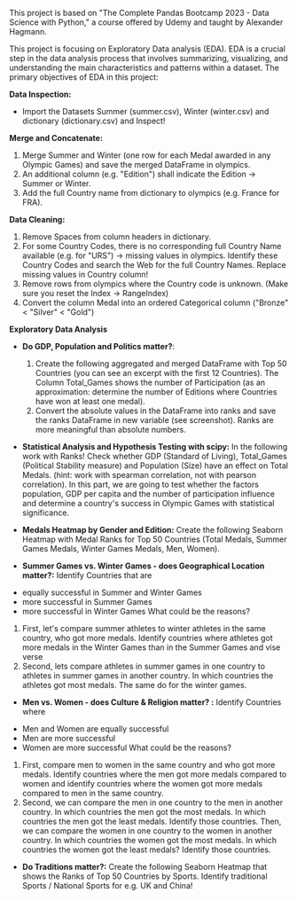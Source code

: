 This project is based on "The Complete Pandas Bootcamp 2023 - Data Science with Python," a course offered by Udemy
and taught by Alexander Hagmann. 

This project is focusing on Exploratory Data analysis (EDA). EDA is a crucial step in the data analysis process that 
involves summarizing, visualizing, and understanding the main characteristics and patterns within a dataset. 
The primary objectives of EDA in this project:

**Data Inspection:**
- Import the Datasets Summer (summer.csv), Winter (winter.csv) and dictionary (dictionary.csv) and Inspect!

**Merge and Concatenate:**
1. Merge Summer and Winter (one row for each Medal awarded in any Olympic Games) and save the merged DataFrame in olympics.
2. An additional column (e.g. "Edition") shall indicate the Edition -> Summer or Winter.
3. Add the full Country name from dictionary to olympics (e.g. France for FRA).

**Data Cleaning:** 
1. Remove Spaces from column headers in dictionary. 
2. For some Country Codes, there is no corresponding full Country Name available (e.g. for "URS") -> missing values
in olympics. Identify these Country Codes and search the Web for the full Country Names. Replace missing values in 
Country column!
3. Remove rows from olympics where the Country code is unknown. (Make sure you reset the Index -> RangeIndex)
4. Convert the column Medal into an ordered Categorical column ("Bronze" < "Silver" < "Gold")

**Exploratory Data Analysis** 

- **Do GDP, Population and Politics matter?**:
  1. Create the following aggregated and merged DataFrame with Top 50 Countries (you can see an excerpt with the first
  12 Countries). The Column Total_Games shows the number of Participation (as an approximation: determine the number of
  Editions where Countries have won at least one medal).
  2. Convert the absolute values in the DataFrame into ranks and save the ranks DataFrame in new variable
  (see screenshot). Ranks are more meaningful than absolute numbers.

- **Statistical Analysis and Hypothesis Testing with scipy:**
  In the following work with Ranks! Check whether GDP (Standard of Living), Total_Games (Political Stability measure)
  and Population (Size) have an effect on Total Medals. (hint: work with spearman correlation, not with pearson 
  correlation). In this part, we are going to test whether the factors population, GDP per capita and the number of
  participation influence and determine a country's success in Olympic Games with statistical significance.

- **Medals Heatmap by Gender and Edition:**
  Create the following Seaborn Heatmap with Medal Ranks for Top 50 Countries (Total Medals, Summer Games Medals,
Winter Games Medals, Men, Women).

- **Summer Games vs. Winter Games - does Geographical Location matter?:**
Identify Countries that are 
* equally successful in Summer and Winter Games 
* more successful in Summer Games 
* more successful in Winter Games
What could be the reasons?
1) First, let's compare summer athletes to winter athletes in the same country, who got more medals. Identify
countries where athletes got more medals in the Winter Games than in the Summer Games and vise verse
2) Second, lets compare athletes in summer games in one country to athletes in summer games in another country.
In which countries the athletes got most medals. The same do for the winter games.

- **Men vs. Women - does Culture & Religion matter? :**
Identify Countries where
* Men and Women are equally successful
* Men are more successful
* Women are more successful
What could be the reasons?
1) First, compare men to women in the same country and who got more medals. Identify countries where the men got more
medals compared to women and identify countries where the women got more medals compared to men in the same country.
2) Second, we can compare the men in one country to the men in another country. In which countries the men got the
most medals. In which countries the men got the least medals. Identify those countries. Then, we can compare the women
in one country to the women in another country. In which countries the women got the most medals. In which countries 
the women got the least medals? Identify those countries.

- **Do Traditions matter?:**
Create the following Seaborn Heatmap that shows the Ranks of Top 50 Countries by Sports.
Identify traditional Sports / National Sports for e.g. UK and China!